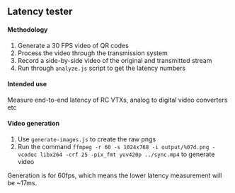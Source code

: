 ## Latency tester

#### Methodology

1. Generate a 30 FPS video of QR codes
2. Process the video through the transmission system
3. Record a side-by-side video of the original and transmitted stream
4. Run through `analyze.js` script to get the latency numbers

#### Intended use

Measure end-to-end latency of RC VTXs, analog to digital video converters etc

#### Video generation

1. Use `generate-images.js` to create the raw pngs
2. Run the command `ffmpeg -r 60 -s 1024x768 -i output/%07d.png -vcodec libx264 -crf 25 -pix_fmt yuv420p ../sync.mp4` to generate video

Generation is for 60fps, which means the lower latency measurement will be ~17ms.
